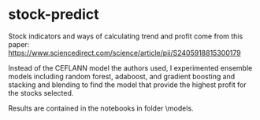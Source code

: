# stock-predict

Stock indicators and ways of calculating trend and profit come from this paper: 
https://www.sciencedirect.com/science/article/pii/S2405918815300179

Instead of the CEFLANN model the authors used, I experimented ensemble models including random forest, adaboost, and gradient boosting and stacking and blending to find the model that provide the highest profit for the stocks selected.

Results are contained in the notebooks in folder \models.
